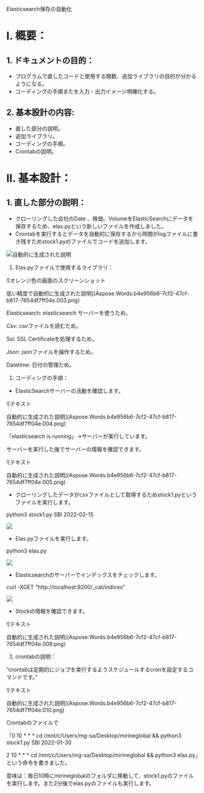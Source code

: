 ﻿Elasticsearch保存の自動化




# I. 概要：  
## 1. ドキュメントの目的：  
- プログラムで直したコードと使用する関数、追加ライブラリの目的が分かるようになる。
- コーディングの手順またを入力・出力イメージ明確化する。
## 2. 基本設計の内容:  
- 直した部分の説明。
- 追加ライブラリ。
- コーディングの手順。
- Crontabの説明。
# II. 基本設計：  
## 1. 直した部分の説明：
- クローリングした会社のDate 、株価、VolumeをElasticSearchにデータを保存するため、elas.pyという新しいファイルを作成しました。
- Crontabを実行するとデータを自動的に保存するから時間がlogファイルに書き残すためstock1.pyのファイルでコードを追加します。

![自動的に生成された説明](Aspose.Words.b4e956b6-7cf2-47cf-b817-7654df7ff04e.002.png)

1. Elas.pyファイルで使用するライブラリ：

![オレンジ色の画面のスクリーンショット

低い精度で自動的に生成された説明](Aspose.Words.b4e956b6-7cf2-47cf-b817-7654df7ff04e.003.png)

Elasticsearch: elasticsearch	サーバーを使うため。

Csv: csvファイルを読むため。

Ssl: SSL Certificateを処理するため。

Json: jsonファイルを操作するため。

Datetime: 日付の管理ため。

1. コーディングの手順：
- ElasticSearchサーバーの活動を確認します。

![テキスト

自動的に生成された説明](Aspose.Words.b4e956b6-7cf2-47cf-b817-7654df7ff04e.004.png)

「elasticsearch is running」->サーバーが実行しています。

サーバーを実行した後でサーバーの情報を確認できます。

![テキスト

自動的に生成された説明](Aspose.Words.b4e956b6-7cf2-47cf-b817-7654df7ff04e.005.png)

- クローリングしたデータがcsvファイルとして取得するためstock1.pyというファイルを実行します。

python3 stock1.py SBI 2022-02-15

![](Aspose.Words.b4e956b6-7cf2-47cf-b817-7654df7ff04e.006.png)

- Elas.pyファイルを実行します。

python3 elas.py

![](Aspose.Words.b4e956b6-7cf2-47cf-b817-7654df7ff04e.007.png)

- Elasticsearchのサーバーでインデックスをチェックします。

curl -XGET "http://localhost:9200/\_cat/indices"

![](Aspose.Words.b4e956b6-7cf2-47cf-b817-7654df7ff04e.008.png)

- Stockの情報を確認できます。

![テキスト

自動的に生成された説明](Aspose.Words.b4e956b6-7cf2-47cf-b817-7654df7ff04e.009.png)

1. crontabの説明：

“crontabは定期的にジョブを実行するようスケジュールするcronを設定するコマンドです。”

![テキスト

自動的に生成された説明](Aspose.Words.b4e956b6-7cf2-47cf-b817-7654df7ff04e.010.png)

Crontabのファイルで

「0 10 \* \* \* cd /mnt/c/Users/mg-sa/Desktop/mirineglobal && python3 stock1.py SBI 2022-01-30

2 10 \* \* \* cd /mnt/c/Users/mg-sa/Desktop/mirineglobal && python3 elas.py」という命令を書きました。

意味は：毎日10時にmirineglobalのフォルダに移動して、stock1.pyのファイルを実行します。また2分後でelas.pyのファイルも実行します。
















